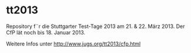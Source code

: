 tt2013
======

Repository f&uml;r die Stuttgarter Test-Tage 2013 am 21. &amp; 22. M&auml;rz 2013.
Der CfP l&auml;t noch bis 18. Januar 2013.

Weitere Infos unter http://www.jugs.org/tt2013/cfp.html
